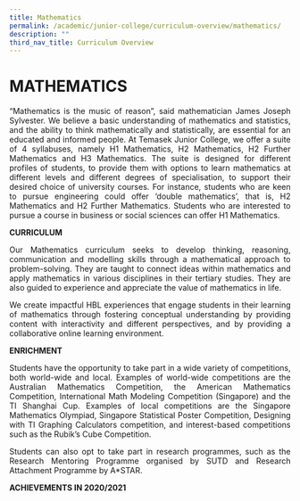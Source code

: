 ```yaml
---
title: Mathematics
permalink: /academic/junior-college/curriculum-overview/mathematics/
description: ""
third_nav_title: Curriculum Overview
---
```

# MATHEMATICS
<p style="text-align: justify;">“Mathematics is the music of reason”, said mathematician James Joseph Sylvester. We believe a basic understanding of mathematics and statistics, and the ability to think mathematically and statistically, are essential for an educated and informed people. At Temasek Junior College, we offer a suite of 4 syllabuses, namely H1 Mathematics, H2 Mathematics, H2 Further Mathematics and H3 Mathematics. The suite is designed for different profiles of students, to provide them with options to learn mathematics at different levels and different degrees of specialisation, to support their desired choice of university courses. For instance, students who are keen to pursue engineering could offer ‘double mathematics’, that is, H2 Mathematics and H2 Further Mathematics. Students who are interested to pursue a course in business or social sciences can offer H1 Mathematics.</p>

**CURRICULUM**

<p style="text-align: justify;">Our Mathematics curriculum seeks to develop thinking, reasoning, communication and modelling skills through a mathematical approach to problem-solving. They are taught to connect ideas within mathematics and apply mathematics in various disciplines in their tertiary studies. They are also guided to experience and appreciate the value of mathematics in life.</p>

<p style="text-align: justify;">We create impactful HBL experiences that engage students in their learning of mathematics through fostering conceptual understanding by providing content with interactivity and different perspectives, and by providing a collaborative online learning environment.</p>

**ENRICHMENT**

<p style="text-align: justify;">Students have the opportunity to take part in a wide variety of competitions, both world-wide and local. Examples of world-wide competitions are the Australian Mathematics Competition, the American Mathematics Competition, International Math Modeling Competition (Singapore) and the TI Shanghai Cup. Examples of local competitions are the Singapore Mathematics Olympiad, Singapore Statistical Poster Competition, Designing with TI Graphing Calculators competition, and interest-based competitions such as the Rubik’s Cube Competition.</p> 

<p style="text-align: justify;">Students can also opt to take part in research programmes, such as the Research Mentoring Programme organised by SUTD and Research Attachment Programme by A*STAR.</p>  

**ACHIEVEMENTS IN 2020/2021**
